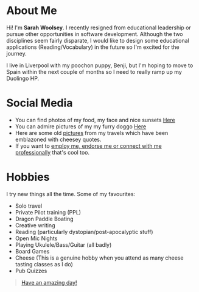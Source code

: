 ﻿# About Me

Hi! I'm  **Sarah Woolsey**. I recently resigned from educational leadership or pursue other opportunities in software development.  Although the two disciplines seem fairly disparate, I would like to design some educational applications (Reading/Vocabulary) in the future so I'm excited for the journey.

I live in Liverpool with my poochon puppy, Benji, but I'm hoping to move to Spain within the next couple of months so I need to really ramp up my Duolingo HP.

# Social Media

- You can find photos of my food, my face and nice sunsets  [Here](https://instagram.com/sarahwoolsey87)
- You can admire pictures of my my furry doggo [Here](https://instagram.com/benjithepoochonpuppy)
- Here are some old [pictures](https://instagram.com/travelgram_inspiration)  from my travels which have been emblazoned with cheesey quotes.
- If you want to [employ me, endorse me or connect with me professionally](https://www.linkedin.com/in/sarah-woolsey-/)
 that's cool too.

# Hobbies

I try new things all the time. Some of my favourites:
 - Solo travel
 - Private Pilot training (PPL)
- Dragon Paddle Boating
- Creative writing
- Reading (particularly dystopian/post-apocalyptic stuff)
- Open Mic Nights
- Playing Ukulele/Bass/Guitar (all badly)
- Board Games
- Cheese (This is a genuine hobby when you attend as many cheese tasting classes as I do)
- Pub Quizzes

>[Have an amazing day!](https://instagram.com/benjithepoochonpuppy)
